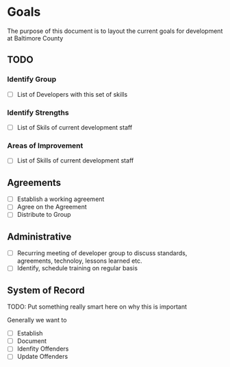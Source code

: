 # Goals
The purpose of this document is to layout the current goals for development at Baltimore County

## TODO

### Identify Group
* [ ] List of Developers with this set of skills

### Identify Strengths
* [ ] List of Skils of current development staff

### Areas of Improvement
* [ ] List of Skills of current development staff

## Agreements
* [ ] Establish a working agreement
* [ ] Agree on the Agreement 
* [ ] Distribute to Group

## Administrative
* [ ] Recurring meeting of developer group to discuss standards, agreements, technoloy, lessons learned etc.
* [ ] Identify, schedule training on regular basis

## System of Record
TODO: Put something really smart here on why this is important

Generally we want to 
* [ ] Establish
* [ ] Document
* [ ] Idenfity Offenders
* [ ] Update Offenders